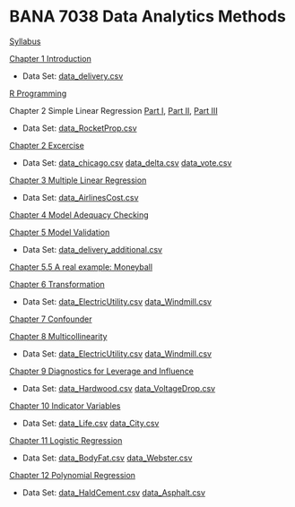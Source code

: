 # BANA 7038 Data Analytics Methods

[Syllabus](./BANA7038_002_Zu_syllabus_20SS.pdf)

[Chapter 1 Introduction](./chapter1.html)

* Data Set: [data_delivery.csv](./data_delivery.csv)

[R Programming](./Rprogramming.html)

Chapter 2 Simple Linear Regression [Part I](./chapter2_part1.html), [Part II](./chapter2_part2.html), [Part III](./chapter2_part3.html)

* Data Set: [data_RocketProp.csv](./data_RocketProp.csv)

[Chapter 2 Excercise](./chapter2_ex.html)

* Data Set: [data_chicago.csv](data_chicago.csv) [data_delta.csv](data_delta.csv) [data_vote.csv](data_vote.csv)

[Chapter 3 Multiple Linear Regression](./chapter3.html)

* Data Set: [data_AirlinesCost.csv](data_AirlinesCost.csv)

[Chapter 4 Model Adequacy Checking](./chapter4.html)

[Chapter 5 Model Validation](./chapter5.html)

* Data Set: [data_delivery_additional.csv](data_delivery_additional.csv)

[Chapter 5.5 A real example: Moneyball](./moneyball.html)

[Chapter 6 Transformation](./chapter6.html)

* Data Set: [data_ElectricUtility.csv](data_ElectricUtility.csv) [data_Windmill.csv](data_Windmill.csv)

[Chapter 7 Confounder](./chapter7.html)

[Chapter 8 Multicollinearity](./chapter8.html)

* Data Set: [data_ElectricUtility.csv](data_BodyFat.csv) [data_Windmill.csv](data_Webster.csv)

[Chapter 9 Diagnostics for Leverage and Influence](./chapter9.html)

* Data Set: [data_Hardwood.csv](data_Hardwood.csv) [data_VoltageDrop.csv](data_VoltageDrop.csv)

[Chapter 10 Indicator Variables](./chapter10.html)

* Data Set: [data_Life.csv](data_Life.csv) [data_City.csv](data_City.csv)

[Chapter 11 Logistic Regression](./chapter11.html)

* Data Set: [data_BodyFat.csv](data_BodyFat.csv) [data_Webster.csv](data_Webster.csv)

[Chapter 12 Polynomial Regression](./chapter11.html)

* Data Set: [data_HaldCement.csv](data_HaldCement.csv) [data_Asphalt.csv](data_Asphalt.csv)